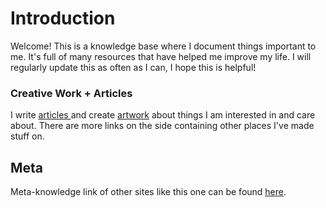 # Introduction

Welcome! This is a knowledge base where I document things important to me. It's full of many resources that have helped me improve my life. I will regularly update this as often as I can, I hope this is helpful!

### Creative Work + Articles

I write [articles ](http://kalispera.xyz)and create [artwork](https://www.behance.net/allisonkufta) about things I am interested in and care about. There are more links on the side containing other places I've made stuff on. 

## **Meta**

Meta-knowledge link of other sites like this one can be found [here](https://github.com/RichardLitt/meta-knowledge#readme).

